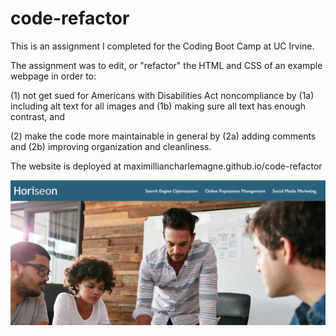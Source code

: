 # code-refactor

This is an assignment I completed for the Coding Boot Camp at UC Irvine.

The assignment was to edit, or "refactor" the HTML and CSS of an example webpage in order to:
  
  (1) not get sued for Americans with Disabilities Act noncompliance by
      (1a) including alt text for all images and 
      (1b) making sure all text has enough contrast, and
      
  (2) make the code more maintainable in general by
      (2a) adding comments and 
      (2b) improving organization and cleanliness.


The website is deployed at maximilliancharlemagne.github.io/code-refactor

![a screenshot of the webpage](./assets/images/web-screencap.PNG)
